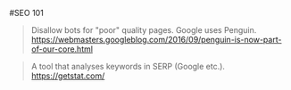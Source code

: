 
#SEO 101
> Disallow bots for "poor" quality pages.
> Google uses Penguin.
https://webmasters.googleblog.com/2016/09/penguin-is-now-part-of-our-core.html

> A tool that analyses keywords in SERP (Google etc.).
https://getstat.com/